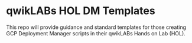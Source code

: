 # qwikLABs HOL DM Templates
This repo will provide guidance and standard templates for those creating GCP Deployment Manager scripts in their qwikLABs Hands on Lab (HOL).
